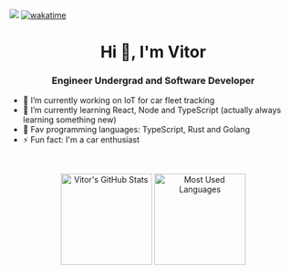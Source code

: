 ![](https://komarev.com/ghpvc/?username=vitordwb&style=flat-square)
[![wakatime](https://wakatime.com/badge/user/fd250e06-1867-4aa4-82c5-3be013135ad3.svg)](https://wakatime.com/@vitord)
<h1 align="center">Hi 👋, I'm Vitor</h1>
<h3 align="center">Engineer Undergrad and Software Developer</h3>

- 🔭 I’m currently working on IoT for car fleet tracking
- 🌱 I’m currently learning React, Node and TypeScript (actually always learning something new)
- 🎯 Fav programming languages: TypeScript, Rust and Golang
- ⚡ Fun fact: I'm a car enthusiast

<!--
- 📫 How to reach me:
- 👯 I’m looking to collaborate on open source projects
- 🤔 I’m looking for help with Web Development in general
- 💬 Ask me about anything (probably I won't know the answer)
-->

<!-- ![Metrics](https://metrics.lecoq.io/vitordwb) -->
<br>
<!-- <hr>
 -->
<p align="center">
     <img alt="Vitor's GitHub Stats" height="160em"  src="https://github-readme-stats.vercel.app/api?username=vitordwb&count_private=true&show_icons=true&bg_color=00000000&text_color=0366D6&icon_color=339af0&title_color=0366DE&hide_border=true&include_all_commits=true">
    <img alt="Most Used Languages" height="160em" src="https://github-readme-stats.vercel.app/api/top-langs/?username=vitordwb&hide=html&layout=compact&theme=prussian&bg_color=00000000&text_color=4078c0&icon_color=339af0&title_color=0366DE&hide_border=true&include_all_commits=true">
</p>

